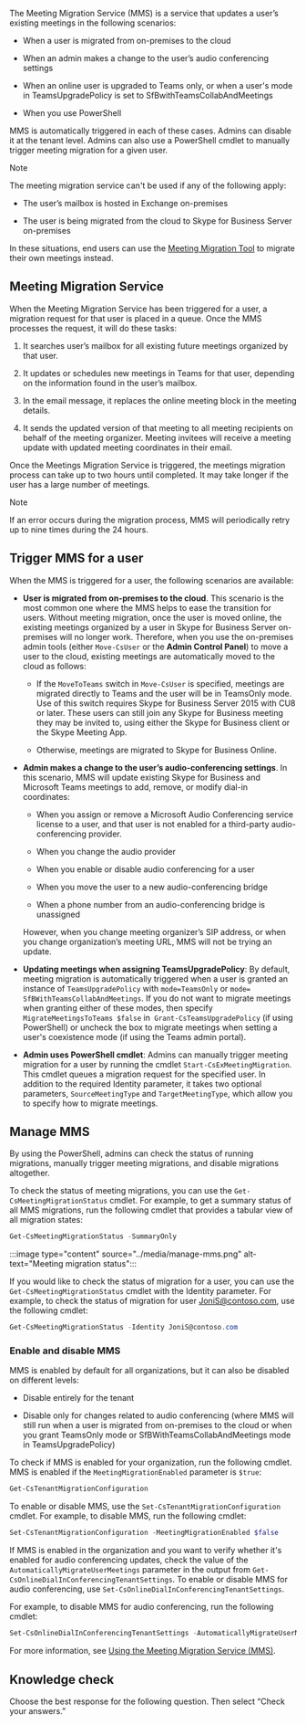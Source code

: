 The Meeting Migration Service (MMS) is a service that updates a user’s existing meetings in the following scenarios:

- When a user is migrated from on-premises to the cloud

- When an admin makes a change to the user’s audio conferencing settings

- When an online user is upgraded to Teams only, or when a user's mode in TeamsUpgradePolicy is set to SfBwithTeamsCollabAndMeetings

- When you use PowerShell

MMS is automatically triggered in each of these cases. Admins can disable it at the tenant level. Admins can also use a PowerShell cmdlet to manually trigger meeting migration for a given user.

> [!NOTE]
> The meeting migration service can't be used if any of the following apply:

- The user’s mailbox is hosted in Exchange on-premises

- The user is being migrated from the cloud to Skype for Business Server on-premises

In these situations, end users can use the [Meeting Migration Tool](https://www.microsoft.com/download/details.aspx?id=51659&azure-portal=true) to migrate their own meetings instead.

## Meeting Migration Service

When the Meeting Migration Service has been triggered for a user, a migration request for that user is placed in a queue. Once the MMS processes the request, it will do these tasks:

1. It searches user’s mailbox for all existing future meetings organized by that user.

2. It updates or schedules new meetings in Teams for that user, depending on the information found in the user’s mailbox.

3. In the email message, it replaces the online meeting block in the meeting details.

4. It sends the updated version of that meeting to all meeting recipients on behalf of the meeting organizer. Meeting invitees will receive a meeting update with updated meeting coordinates in their email.

Once the Meetings Migration Service is triggered, the meetings migration process can take up to two hours until completed. It may take longer if the user has a large number of meetings.

> [!NOTE]
> If an error occurs during the migration process, MMS will periodically retry up to nine times during the 24 hours.

## Trigger MMS for a user

When the MMS is triggered for a user, the following scenarios are available:

- **User is migrated from on-premises to the cloud**. This scenario is the most common one where the MMS helps to ease the transition for users. Without meeting migration, once the user is moved online, the existing meetings organized by a user in Skype for Business Server on-premises will no longer work. Therefore, when you use the on-premises admin tools (either ```Move-CsUser``` or the **Admin Control Panel**) to move a user to the cloud, existing meetings are automatically moved to the cloud as follows:

  - If the ```MoveToTeams``` switch in ```Move-CsUser``` is specified, meetings are migrated directly to Teams and the user will be in TeamsOnly mode. Use of this switch requires Skype for Business Server 2015 with CU8 or later. These users can still join any Skype for Business meeting they may be invited to, using either the Skype for Business client or the Skype Meeting App.

  - Otherwise, meetings are migrated to Skype for Business Online.

- **Admin makes a change to the user’s audio-conferencing settings**. In this scenario, MMS will update existing Skype for Business and Microsoft Teams meetings to add, remove, or modify dial-in coordinates:

  - When you assign or remove a Microsoft Audio Conferencing service license to a user, and that user is not enabled for a third-party audio-conferencing provider.

  - When you change the audio provider

  - When you enable or disable audio conferencing for a user

  - When you move the user to a new audio-conferencing bridge

  - When a phone number from an audio-conferencing bridge is unassigned

  However, when you change meeting organizer’s SIP address, or when you change organization’s meeting URL, MMS will not be trying an update.

- **Updating meetings when assigning TeamsUpgradePolicy**: By default, meeting migration is automatically triggered when a user is granted an instance of ```TeamsUpgradePolicy``` with ```mode=TeamsOnly``` or ```mode= SfBWithTeamsCollabAndMeetings```. If you do not want to migrate meetings when granting either of these modes, then specify ```MigrateMeetingsToTeams $false``` in``` Grant-CsTeamsUpgradePolicy``` (if using PowerShell) or uncheck the box to migrate meetings when setting a user's coexistence mode (if using the Teams admin portal).

- **Admin uses PowerShell cmdlet**: Admins can manually trigger meeting migration for a user by running the cmdlet ```Start-CsExMeetingMigration```. This cmdlet queues a migration request for the specified user. In addition to the required Identity parameter, it takes two optional parameters, ```SourceMeetingType``` and ```TargetMeetingType```, which allow you to specify how to migrate meetings.

## Manage MMS

By using the PowerShell, admins can check the status of running migrations, manually trigger meeting migrations, and disable migrations altogether.

To check the status of meeting migrations, you can use the ```Get-CsMeetingMigrationStatus``` cmdlet. For example, to get a summary status of all MMS migrations, run the following cmdlet that provides a tabular view of all migration states:

```powershell
Get-CsMeetingMigrationStatus -SummaryOnly
```

:::image type="content" source="../media/manage-mms.png" alt-text="Meeting migration status":::

If you would like to check the status of migration for a user, you can use the ```Get-CsMeetingMigrationStatus``` cmdlet with the Identity parameter. For example, to check the status of migration for user JoniS@contoso.com, use the following cmdlet:

```powershell
Get-CsMeetingMigrationStatus -Identity JoniS@contoso.com
```

### Enable and disable MMS

MMS is enabled by default for all organizations, but it can also be disabled on different levels:

- Disable entirely for the tenant

- Disable only for changes related to audio conferencing (where MMS will still run when a user is migrated from on-premises to the cloud or when you grant TeamsOnly mode or SfBWithTeamsCollabAndMeetings mode in TeamsUpgradePolicy)

To check if MMS is enabled for your organization, run the following cmdlet. MMS is enabled if the ```MeetingMigrationEnabled``` parameter is ```$true```:

```powershell
Get-CsTenantMigrationConfiguration
```

To enable or disable MMS, use the ```Set-CsTenantMigrationConfiguration``` cmdlet. For example, to disable MMS, run the following cmdlet:

```powershell
Set-CsTenantMigrationConfiguration -MeetingMigrationEnabled $false
```

If MMS is enabled in the organization and you want to verify whether it's enabled for audio conferencing updates, check the value of the ```AutomaticallyMigrateUserMeetings``` parameter in the output from ```Get-CsOnlineDialInConferencingTenantSettings```. To enable or disable MMS for audio conferencing, use ```Set-CsOnlineDialInConferencingTenantSettings```.

For example, to disable MMS for audio conferencing, run the following cmdlet:

```powershell
Set-CsOnlineDialInConferencingTenantSettings -AutomaticallyMigrateUserMeetings $false
```

For more information, see [Using the Meeting Migration Service (MMS)](/skypeforbusiness/audio-conferencing-in-office-365/setting-up-the-meeting-migration-service-mms?azure-portal=true).

## Knowledge check

Choose the best response for the following question. Then select “Check your answers.”